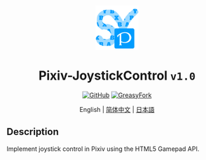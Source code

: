 <div align="center">
    <img src="https://github.com/SynRGB/Pixiv-JoystickControl/raw/main/%23README/icon/256.png" width="20%"/>
    <h1>Pixiv-JoystickControl <code>v1.0</code></h1>
	<p>
        <a href='https://github.com/SynRGB/Pixiv-JoystickControl'><img src="https://img.shields.io/badge/-GitHub-3A3A3A?style=flat&amp;logo=GitHub&amp;logoColor=white" referrerpolicy="no-referrer" alt="GitHub"></a>
	    <a href='https://greasyfork.org/zh-CN/scripts/475490-pixiv-joystickcontrol'><img src="https://img.shields.io/badge/-GreasyFork-670000?style=flat&amp;logo=tampermonkey&amp;logoColor=white" referrerpolicy="no-referrer" alt="GreasyFork"></a>
    </p>
    <p>English | <a href='https://github.com/SynRGB/Pixiv-JoystickControl/blob/main/%23README/README-zh.md'>简体中文</a> | <a href="https://github.com/SynRGB/Pixiv-JoystickControl/blob/main/%23README/README-ja.md">日本語</a></p>
</div>

## Description

Implement joystick control in Pixiv using the HTML5 Gamepad API.